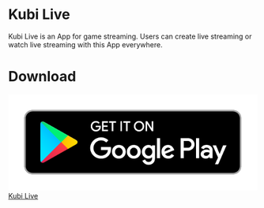 # Kubi Live

Kubi Live is an App for game streaming. Users can create live streaming or watch live streaming with this App everywhere. 

# Download

![image](https://github.com/fertalizer/StreamProject/blob/master/images/google-play-badge.png) [Kubi Live](https://play.google.com/store/apps/details?id=com.mark.streamproject)  

